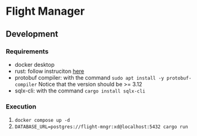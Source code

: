 # Flight Manager

## Development

### Requirements

- docker desktop
- rust: follow instruciton [here](https://www.rust-lang.org/tools/install)
- protobuf compiler: with the command `sudo apt install -y protobuf-compiler` Notice that the version should be >= 3.12
- sqlx-cli: with the command `cargo install sqlx-cli`

### Execution

1. `docker compose up -d`
1. `DATABASE_URL=postgres://flight-mngr:xd@localhost:5432 cargo run`
